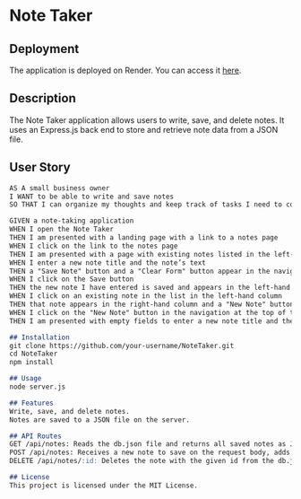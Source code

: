 
# Note Taker

## Deployment

The application is deployed on Render. You can access it [here](https://note-taker-1-36ib.onrender.com).

## Description

The Note Taker application allows users to write, save, and delete notes. It uses an Express.js back end to store and retrieve note data from a JSON file.

## User Story

```md
AS A small business owner
I WANT to be able to write and save notes
SO THAT I can organize my thoughts and keep track of tasks I need to complete

GIVEN a note-taking application
WHEN I open the Note Taker
THEN I am presented with a landing page with a link to a notes page
WHEN I click on the link to the notes page
THEN I am presented with a page with existing notes listed in the left-hand column, plus empty fields to enter a new note title and the note’s text in the right-hand column
WHEN I enter a new note title and the note’s text
THEN a "Save Note" button and a "Clear Form" button appear in the navigation at the top of the page
WHEN I click on the Save button
THEN the new note I have entered is saved and appears in the left-hand column with the other existing notes and the buttons in the navigation disappear
WHEN I click on an existing note in the list in the left-hand column
THEN that note appears in the right-hand column and a "New Note" button appears in the navigation
WHEN I click on the "New Note" button in the navigation at the top of the page
THEN I am presented with empty fields to enter a new note title and the note’s text in the right-hand column and the button disappears

## Installation
git clone https://github.com/your-username/NoteTaker.git
cd NoteTaker
npm install

## Usage
node server.js

## Features
Write, save, and delete notes.
Notes are saved to a JSON file on the server.

## API Routes
GET /api/notes: Reads the db.json file and returns all saved notes as JSON.
POST /api/notes: Receives a new note to save on the request body, adds it to the db.json file, and returns the new note to the client.
DELETE /api/notes/:id: Deletes the note with the given id from the db.json file.

## License
This project is licensed under the MIT License.

